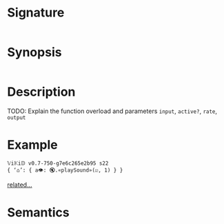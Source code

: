 # Signature
```vikid-signature
```

# Synopsis
```vikid-synopsis
```

# Description
TODO: Explain the function overload and parameters `input`, `active?`, `rate`, `output`

# Example
```vikid-script
𝕍i𝕂i𝔻 v0.7-750-g7e6c265e2b95 s22
{ ‘⌂’: { a👁: 🔇.«playSound»(☑, 1) } }
```


[related...](rate)

# Semantics

